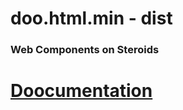 # doo.html.min - dist
### Web Components on Steroids

# [Doocumentation](https://github.com/hman61/doodads/wiki/Documentation/)
